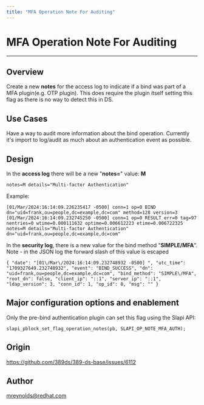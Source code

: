 ```yaml
---
title: "MFA Operation Note For Auditing"
---
```


# MFA Operation Note For Auditing
----------------

Overview
--------

Create a new **notes** for the access log to indicate if a bind was part of a MFA plugin(e.g. OTP plugin). This does require the plugin itself setting this flag as there is no way to detect this in DS.

Use Cases
---------

Have a way to audit more information about the bind operation. Currently it's import to log/audit as much about an authentication event as possible.

Design
------

In the **access log** there will be a new "**notes=**" value:  **M**

    notes=M details="Multi-factor Authentication"
    
Example:

```
[01/Mar/2024:16:14:09.226235417 -0500] conn=1 op=0 BIND dn="uid=frank,ou=people,dc=example,dc=com" method=128 version=3
[01/Mar/2024:16:14:09.232745250 -0500] conn=1 op=0 RESULT err=0 tag=97 nentries=0 wtime=0.000111632 optime=0.006612223 etime=0.006722325 notes=M details="Multi-factor Authentication" dn="uid=frank,ou=people,dc=example,dc=com"
```

In the **security log**, there is a new value for the bind method "**SIMPLE/MFA**". Note - in the JSON log the forward slash of this value is escaped

```
{ "date": "[01\/Mar\/2024:16:14:09.232748932 -0500] ", "utc_time": "1709327649.232748932", "event": "BIND_SUCCESS", "dn": "uid=frank,ou=people,dc=example,dc=com", "bind_method": "SIMPLE\/MFA", "root_dn": false, "client_ip": "::1", "server_ip": "::1", "ldap_version": 3, "conn_id": 1, "op_id": 0, "msg": "" }
```

Major configuration options and enablement
------------------------------------------

Only the pre-bind authentication plugin can set this flag using the Slapi API:

    slapi_pblock_set_flag_operation_notes(pb, SLAPI_OP_NOTE_MFA_AUTH);


Origin
-------------

<https://github.com/389ds/389-ds-base/issues/6112>

Author
------

<mreynolds@redhat.com>
